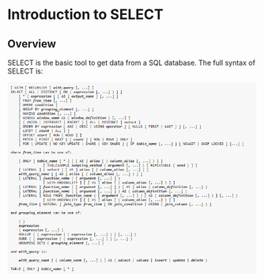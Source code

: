 # Introduction to SELECT

## Overview

SELECT is the basic tool to get data from a SQL database. The full syntax of SELECT is:

![Full SELECT Syntax](./select_syntax.png)
